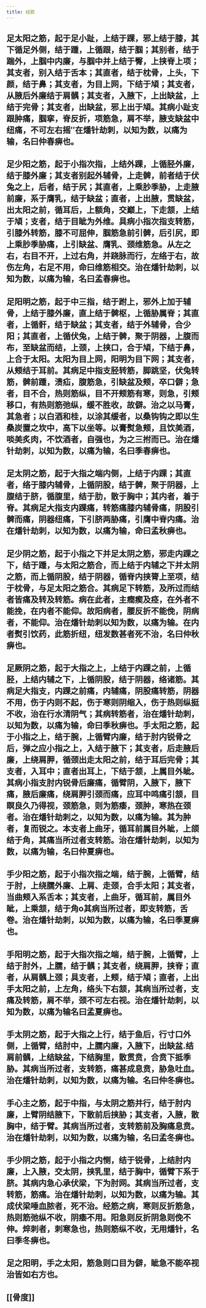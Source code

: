 ```yaml
---
title: 经筋
---
```


## 足太阳之筋，起于足小趾，上结于踝，邪上结于膝，其下循足外侧，结于踵，上循跟，结于腘；其别者，结于踹外，上腘中内廉，与腘中并上结于臀，上挟脊上项；其支者，别入结于舌本；其直者，结于枕骨，上头，下颜，结于鼻；其支者，为目上网，下结于頄；其支者，从腋后外廉结于肩髃；其支者，入腋下，上出缺盆，上结于完骨；其支者，出缺盆，邪上出于頄。其病小趾支跟肿痛，腘挛，脊反折，项筋急，肩不举，腋支缺盆中纽痛，不可左右摇″在燔针劫刺，以知为数，以痛为输，名曰仲春痹也。
## 足少阳之筋，起于小指次指，上结外踝，上循胫外廉，结于膝外廉；其支者别起外辅骨，上走髀，前者结于伏兔之上，后者，结于尻；其直者，上乘䏚季胁，上走腋前廉，系于膺乳，结于缺盆；直者，上出腋，贯缺盆，出太阳之前，循耳后，上额角，交巅上，下走颔，上结于頄；支者，结于目眦为外维。具病小指次指支转筋，引膝外转筋，膝不可屈伸，腘筋急前引髀，后引尻，即上乘䏚季胁痛，上引缺盆、膺乳、颈维筋急。从左之右，右目不开，上过右角，并跷脉而行，左络于右，故伤左角，右足不用，命曰维筋相交。治在燔针劫刺，以知为数，以痛为输，名曰孟春痹也。
## 足阳明之筋，起于中三指，结于跗上，邪外上加于辅骨，上结于膝外廉，直上结于髀枢，上循胁属脊；其直者，上循骭，结于缺盆；其支者，结于外辅骨，合少阳；其直者，上循伏兔，上结于髀，聚于阴器，上腹而布，至缺盆而结，上颈，上挟口，合于頄，下结于鼻，上合于太阳。太阳为目上网，阳明为目下网；其支者，从颊结于耳前。其病足中指支胫转筋，脚跳坚，伏兔转筋，髀前踵，溃疝，腹筋急，引缺盆及颊，卒口僻；急者，目不合，热则筋纵，目不开颊筋有寒，则急，引颊移口，有热则筋弛纵，缓不胜收，故僻。治之以马膏，其急者；以白酒和桂，以涂其缓者，以桑钩钩之即以生桑炭置之坎中，高下以坐等。以膏熨急颊，且饮美酒，啖美炙肉，不饮酒者，自强也，为之三拊而已。治在燔针劫刺，以知为数，以痛为输，名曰季春痹也。
## 足太阴之筋，起于大指之端内侧，上结于内踝；其直者，络于膝内辅骨，上循阴股，结于髀，聚于阴器，上腹结于脐，循腹里，结于肋，散于胸中；其内者，着于脊。其病足大指支内踝痛，转筋痛膝内辅骨痛，阴股引髀而痛，阴器纽痛，下引脐两胁痛，引膺中脊内痛。治在燔针劫刺，以知为数，以痛为输，命曰孟秋痹也。
## 足少阴之筋，起于小指之下并足太阴之筋，邪走内踝之下，结于踵，与太阳之筋合，而上结于内辅之下并太阴之筋，而上循阴股，结于阴器，循脊内挟膂上至项，结于枕骨，与足太阳之筋合。其病足下转筋，及所过而结者皆痛及转及转筋。病在此者，主癎瘈及痉，在外者不能挽，在内者不能仰。故阳病者，腰反折不能俛，阴病者，不能仰。治在燔针劫刺以知为数，以痛为输。在内者熨引饮药，此筋折纽，纽发数甚者死不治，名曰仲秋痹也。
## 足厥阴之筋，起于大指之上，上结于内踝之前，上循胫，上结内辅之下，上循阴股，结于阴器，络诸筋。其病足大指支，内踝之前痛，内辅痛，阴股痛转筋，阴器不用，伤于内则不起，伤于寒则阴缩入，伤于热则纵挺不收，治在行水清阴气；其病转筋者，治在燔针劫刺，以知为数，以痛为输，命曰季秋痹也。手太阳之筋，起于小指之上，结于腕，上循臂内廉，结于肘内锐骨之后，弹之应小指之上，入结于腋下；其支者，后走腋后廉，上绕肩胛，循颈出走太阳之前，结于耳后完骨；其支者，入耳中；直者出耳上，下结于颔，上属目外眦。其病小指支肘内锐骨后廉痛，循臂阴，入腋下，腋下痛，腋后廉痛，绕肩胛引颈而痛，应耳中鸣痛引颔，目瞑良久乃得视，颈筋急，则为筋痿，颈肿，寒热在颈者。治在燔针劫刺之，以知为数，以痛为输。其为肿者，复而锐之。本支者上曲牙，循耳前属目外眦，上颌结于角，其痛当所过者支转筋。治在燔针劫刺，以知为数，以痛为输，名曰仲夏痹也。
## 手少阳之筋，起于小指次指之端，结于腕，上循臂，结于肘，上绕臑外廉、上肩、走颈，合手太阳；其支者，当曲颊入系舌本；其支者，上曲牙，循耳前，属目外眦，上乘颔，结于角o其病当所过者，即支转筋，舌卷。治在燔针劫刺，以知为数，以痛为输，名曰季夏痹也。
## 手阳明之筋，起于大指次指之端，结于腕，上循臂，上结于肘外，上臑，结于髃；其支者，绕肩胛，挟脊；直者，从肩髃上颈；具支者，上颊，结于頄；直者，上出手太阳之前，上左角，络头下右颔，其病当所过者，支痛及转筋，肩不举，颈不可左右视。治在燔针劫刺，以知为数，以痛为输名曰孟夏痹也。
## 手太阴之筋，起于大指之上行，结于鱼后，行寸口外侧，上循臂，结肘中，上臑内廉，入腋下，出缺盆.结肩前髃，上结缺盆，下结胸里，散贯贲，合贲下抵季胁。其病当所过者，支转筋，痛甚成息贲，胁急吐血。治在燔针劫刺，以知为数，以痛为输。名曰仲冬痹也。
## 手心主之筋，起于中指，与太阴之筋并行，结于肘内廉，上臂阴结腋下，下散前后挟胁；其支者，入腋，散胸中，结于臂。其病当所过者，支转筋前及胸痛息贲。治在燔针劫刺，以知为数，以痛为输，名曰孟冬痹也。
## 手少阴之筋，起于小指之内恻，结于锐骨，上结肘内廉，上入腋，交太阴，挟乳里，结于胸中，循臂下系于脐。其病内急心承伏梁，下为肘网。其病当所过者，支转筋，筋痛。治在燔针劫刺，以知为数，以痛为输。其成伏梁唾血脓者，死不治。经筋之病，寒则反折筋急，热则筋弛纵不收，阴痿不用。阳急则反折阴急则俛不伸。焠刺者，刺寒急也，热则筋纵不收，无用燔针，名曰季冬痹也。
## 足之阳明，手之太阳，筋急则口目为僻，眦急不能卒视治皆如右方也。
## [[骨度]]
